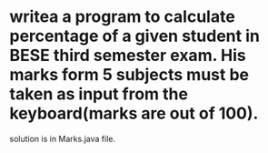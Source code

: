 # writea a program to calculate percentage of a given student in BESE third semester exam. His marks form 5 subjects must be taken as input from the keyboard(marks are out of 100).

solution is in Marks.java file.
